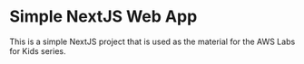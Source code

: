 # Simple NextJS Web App

This is a simple NextJS project that is used as the material for the AWS Labs for Kids series.